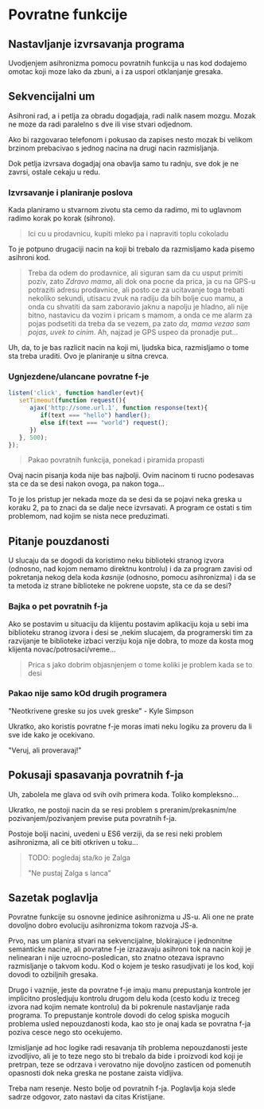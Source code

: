 # Povratne funkcije

## Nastavljanje izvrsavanja programa

Uvodjenjem asihronizma pomocu povratnih funkcija u nas kod dodajemo omotac koji moze lako da zbuni, a i za uspori otklanjanje gresaka.

## Sekvencijalni um

Asihroni rad, a i petlja za obradu dogadjaja, radi nalik nasem mozgu. Mozak ne moze da radi paralelno s dve ili vise stvari odjednom.

Ako bi razgovarao telefonom i pokusao da zapises nesto mozak bi velikom brzinom prebacivao s jednog nacina na drugi nacin razmisljanja.

Dok petlja izvrsava dogadjaj ona obavlja samo tu radnju, sve dok je ne zavrsi, ostale cekaju u redu.

### Izvrsavanje i planiranje poslova

Kada planiramo u stvarnom zivotu sta cemo da radimo, mi to uglavnom radimo korak po korak (sihrono).

>Ici cu u prodavnicu, kupiti mleko pa i napraviti toplu cokoladu

To je potpuno drugaciji nacin na koji bi trebalo da razmisljamo kada pisemo asihroni kod.

>Treba da odem do prodavnice, ali siguran sam da cu usput primiti poziv, zato _Zdravo mama_, ali dok ona pocne da prica, ja cu na GPS-u potraziti adresu prodavnice, ali posto ce za ucitavanje toga trebati nekoliko sekundi, utisacu zvuk na radiju da bih bolje cuo mamu, a onda cu shvatiti da sam zaboravio jaknu a napolju je hladno, ali nije bitno, nastavicu da vozim i pricam s mamom, a onda ce me alarm za pojas podsetiti da treba da se vezem, pa zato _da, mama vezao sam pojas, uvek to cinim_. Ah, najzad je GPS uspeo da pronadje put...

Uh, da, to je bas razlicit nacin na koji mi, ljudska bica, razmisljamo o tome sta treba uraditi. Ovo je planiranje u sitna crevca.

### Ugnjezdene/ulancane povratne f-je

```js
listen('click', function handler(evt){
   setTimeout(function request(){
      ajax('http://some.url.1', function response(text){
         if(text === "hello") handler();
         else if(text === "world") request();
      })
   }, 500);
});
```

>Pakao povratnih funkcija, ponekad i piramida propasti

Ovaj nacin pisanja koda nije bas najbolji. Ovim nacinom ti rucno podesavas sta ce da se desi nakon ovoga, pa nakon toga...

To je los pristup jer nekada moze da se desi da se pojavi neka greska u koraku 2, pa to znaci da se dalje nece izvrsavati. A program ce ostati s tim problemom, nad kojim se nista nece preduzimati.

## Pitanje pouzdanosti

U slucaju da se dogodi da koristimo neku biblioteki stranog izvora (odnosno, nad kojom nemamo direktnu kontrolu) i da za program zavisi od pokretanja nekog dela koda _kasnije_ (odnosno, pomocu asihronizma) i da se ta metoda iz strane biblioteke ne pokrene uopste, sta ce da se desi?

### Bajka o pet povratnih f-ja

Ako se postavim u situaciju da klijentu postavim aplikaciju koja u sebi ima biblioteku stranog izvora i desi se ,nekim slucajem, da programerski tim za razvijanje te biblioteke izbaci verziju koja nije dobra, to moze da kosta mog klijenta novac/potrosaci/vreme...

>Prica s jako dobrim objasnjenjem o tome koliki je problem kada se to desi

### Pakao nije samo kOd drugih programera

"Neotkrivene greske su jos uvek greske" - Kyle Simpson

Ukratko, ako koristis povratne f-je moras imati neku logiku za proveru da li sve ide kako je ocekivano.

"Veruj, ali proveravaj!"

## Pokusaji spasavanja povratnih f-ja

Uh, zabolela me glava od svih ovih primera koda. Toliko kompleksno...

Ukratko, ne postoji nacin da se resi problem s preranim/prekasnim/ne pozivanjem/pozivanjem previse puta povratnih f-ja.

Postoje bolji nacini, uvedeni u ES6 verziji, da se resi neki problem asihronizma, ali ce biti otkriven u toku...

>TODO: pogledaj sta/ko je Zalga
>
>"Ne pustaj Zalga s lanca"

## Sazetak poglavlja

Povratne funkcije su osnovne jedinice asihronizma u JS-u. Ali one ne prate dovoljno dobro evoluciju asihronizma tokom razvoja JS-a.

Prvo, nas um planira stvari na sekvencijalne, blokirajuce i jednonitne semanticke nacine, ali povratne f-je izrazavaju asihroni tok na nacin koji je nelinearan i nije uzrocno-posledican, sto znatno otezava ispravno razmisljanje o takvom kodu. Kod o kojem je tesko rasudjivati je los kod, koji dovodi to ozbiljnih gresaka.

Drugo i vaznije, jeste da povratne f-je imaju manu prepustanja kontrole jer implicitno prosledjuju kontrolu drugom delu koda (cesto kodu iz treceg izvora nad kojim nemate kontrolu) da bi pokrenule nastavljanje rada programa. To prepustanje kontrole dovodi do celog spiska mogucih problema usled nepouzdanosti koda, kao sto je onaj kada se povratna f-ja poziva cesce nego sto ocekujemo.

Izmisljanje ad hoc logike radi resavanja tih problema nepouzdanosti jeste izvodljivo, ali je to teze nego sto bi trebalo da bide i proizvodi kod koji je pretrpan, teze se odrzava i verovatno nije dovoljno zasticen od pomenutih opasnosti dok neka greska ne postane zaista vidljiva.

Treba nam resenje. Nesto bolje od povratnih f-ja. Poglavlja koja slede sadrze odgovor, zato nastavi da citas Kristijane.
